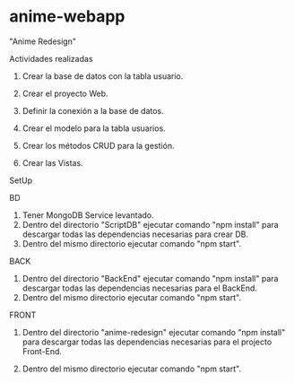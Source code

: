 # anime-webapp

"Anime Redesign"

Actividades realizadas

1. Crear la base de datos con la tabla usuario.

2. Crear el proyecto Web.

3. Definir la conexión a la base de datos.

4. Crear el modelo para la tabla usuarios.

5. Crear los métodos CRUD para la gestión.

6. Crear las Vistas.


SetUp

BD
1. Tener MongoDB Service levantado.
2. Dentro del directorio "ScriptDB" ejecutar comando "npm install" para descargar todas las dependencias necesarias para crear DB.
3. Dentro del mismo directorio ejecutar comando "npm start".


BACK
1. Dentro del directorio "BackEnd" ejecutar comando "npm install" para descargar todas las dependencias necesarias para el BackEnd.
2. Dentro del mismo directorio ejecutar comando "npm start".

FRONT
1. Dentro del directorio "anime-redesign" ejecutar comando "npm install" para descargar todas las dependencias necesarias para el projecto Front-End.

2. Dentro del mismo directorio ejecutar comando "npm start".


